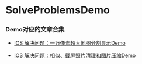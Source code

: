 # SolveProblemsDemo

### Demo对应的文章合集

- [IOS 解决问题：一万像素超大地图分割显示Demo](https://www.jianshu.com/p/89b2c892e161)

- [IOS 解决问题：相似、截屏照片清理和图片压缩Demo](https://www.jianshu.com/p/af187bb32689)
